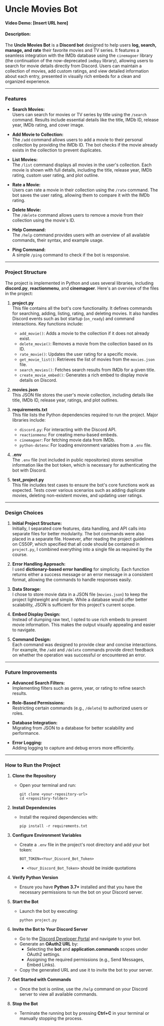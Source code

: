 # Uncle Movies Bot  
#### Video Demo: [Insert URL here]  
#### Description:  

The **Uncle Movies Bot** is a **Discord bot** designed to help users **log, search, manage, and rate** their favorite movies and TV series. It features a seamless integration with the IMDb database using the `cinemagoer` library (the continuation of the now-deprecated `imdbpy` library), allowing users to search for movie details directly from Discord. Users can maintain a collection of movies, add custom ratings, and view detailed information about each entry, presented in visually rich embeds for a clean and organized experience.

---

### **Features**

- **Search Movies:**  
  Users can search for movies or TV series by title using the `/search` command. Results include essential details like the title, IMDb ID, release year, IMDb rating, and cover image.  
   
- **Add Movie to Collection:**  
  The `/add` command allows users to add a movie to their personal collection by providing the IMDb ID. The bot checks if the movie already exists in the collection to prevent duplicates.

- **List Movies:**  
  The `/list` command displays all movies in the user's collection. Each movie is shown with full details, including the title, release year, IMDb rating, custom user rating, and plot outline.

- **Rate a Movie:**  
  Users can rate a movie in their collection using the `/rate` command. The bot saves the user rating, allowing them to compare it with the IMDb rating.

- **Delete Movie:**  
  The `/delete` command allows users to remove a movie from their collection using the movie's ID.

- **Help Command:**  
  The `/help` command provides users with an overview of all available commands, their syntax, and example usage.

- **Ping Command:**  
  A simple `/ping` command to check if the bot is responsive.

---

### **Project Structure**

The project is implemented in Python and uses several libraries, including **discord.py**, **reactionmenu**, and **cinemagoer**. Here's an overview of the files in the project:

1. **project.py**  
   This file contains all the bot's core functionality. It defines commands for searching, adding, listing, rating, and deleting movies. It also handles Discord events such as bot startup (`on_ready`) and command interactions. Key functions include:
   - `add_movie()`: Adds a movie to the collection if it does not already exist.
   - `delete_movie()`: Removes a movie from the collection based on its ID.
   - `rate_movie()`: Updates the user rating for a specific movie.
   - `get_movie_list()`: Retrieves the list of movies from the `movies.json` file.
   - `search_movies()`: Fetches search results from IMDb for a given title.
   - `create_movie_embed()`: Generates a rich embed to display movie details on Discord.

2. **movies.json**  
   This JSON file stores the user's movie collection, including details like title, IMDb ID, release year, ratings, and plot outlines.

3. **requirements.txt**  
   This file lists the Python dependencies required to run the project. Major libraries include:
   - `discord.py`: For interacting with the Discord API.
   - `reactionmenu`: For creating menu-based embeds.
   - `cinemagoer`: For fetching movie data from IMDb.
   - `python-dotenv`: For loading environment variables from a `.env` file.

4. **.env**  
   The `.env` file (not included in public repositories) stores sensitive information like the bot token, which is necessary for authenticating the bot with Discord.

5. **test_project.py**  
   This file includes test cases to ensure the bot's core functions work as expected. Tests cover various scenarios such as adding duplicate movies, deleting non-existent movies, and updating user ratings.

---

### **Design Choices**

1. **Initial Project Structure:**  
   Initially, I separated core features, data handling, and API calls into separate files for better modularity. The bot commands were also placed in a separate file. However, after reading the project guidelines on CS50P, which specified that all code should be contained in `project.py`, I combined everything into a single file as required by the course.

2. **Error Handling Approach:**  
   I used **dictionary-based error handling** for simplicity. Each function returns either a success message or an error message in a consistent format, allowing the commands to handle responses easily.

3. **Data Storage:**  
   I chose to store movie data in a JSON file (`movies.json`) to keep the project lightweight and simple. While a database would offer better scalability, JSON is sufficient for this project's current scope.

4. **Embed Display Design:**  
   Instead of dumping raw text, I opted to use rich embeds to present movie information. This makes the output visually appealing and easier to navigate.

5. **Command Design:**  
   Each command was designed to provide clear and concise interactions. For example, the `/add` and `/delete` commands provide direct feedback on whether the operation was successful or encountered an error.

---

### **Future Improvements**

- **Advanced Search Filters:**  
  Implementing filters such as genre, year, or rating to refine search results.

- **Role-Based Permissions:**  
  Restricting certain commands (e.g., `/delete`) to authorized users or roles.

- **Database Integration:**  
  Migrating from JSON to a database for better scalability and performance.

- **Error Logging:**  
  Adding logging to capture and debug errors more efficiently.

---

### **How to Run the Project**

1. **Clone the Repository**
    - Open your terminal and run:
      ```
      git clone <your-repository-url>
      cd <repository-folder>
      ```

2. **Install Dependencies**
    - Install the required dependencies with:
      ```
      pip install -r requirements.txt
      ```

3. **Configure Environment Variables**
    - Create a `.env` file in the project's root directory and add your bot token:
      ```
      BOT_TOKEN=<Your_Discord_Bot_Token>
      ```
        - `<Your_Discord_Bot_Token>` should be inside quotations

4. **Verify Python Version**
    - Ensure you have **Python 3.7+** installed and that you have the necessary permissions to run the bot on your Discord server.

5. **Start the Bot**
    - Launch the bot by executing:
      ```
      python project.py
      ```

6. **Invite the Bot to Your Discord Server**
    - Go to the [Discord Developer Portal](https://discord.com/developers/applications) and navigate to your bot.
    - Generate an **OAuth2 URL** by:
      - Selecting the **bot** and **application.commands** scopes under OAuth2 settings.
      - Assigning the required permissions (e.g., Send Messages, Embed Links).
    - Copy the generated URL and use it to invite the bot to your server.

7. **Get Started with Commands**
    - Once the bot is online, use the `/help` command on your Discord server to view all available commands.

8. **Stop the Bot**
    - Terminate the running bot by pressing **Ctrl+C** in your terminal or manually stopping the process.
